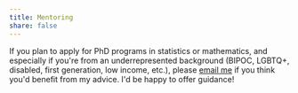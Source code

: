 ```yaml
---
title: Mentoring
share: false
---
```

If you plan to apply for PhD programs in statistics or mathematics, and especially if you're from an underrepresented background (BIPOC, LGBTQ+, disabled, first generation, low income, etc.), please [email me](mailto:danieltwili@gmail.com) if you think you'd benefit from my advice. I'd be happy to offer guidance!